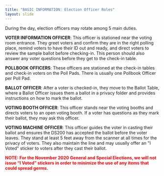 ```yaml
---
title: "BASIC INFORMATION: Election Officer Roles"
layout: slide
---
```


During the day, election officers may rotate among 5 main duties.

**VOTER INFORMATION OFFICER**: This officer is stationed near the voting room entrance. They greet voters and confirm they are in the right polling place, remind voters to have their ID out and ready, and direct voters to review the sample ballot before checking-in. This person should also answer any voter questions before they get to the check-in table.

**POLLBOOK OFFICERS**: These officers are stationed at the check-in tables and check-in voters on the Poll Pads. There is usually one Pollbook Officer per Poll Pad.

**BALLOT OFFICER**: After a voter is checked-in, they move to the Ballot Table, where a Ballot Officer issues them a ballot in a privacy folder and provides instructions on how to mark the ballot.

**VOTING BOOTH OFFICER**: This officer stands near the voting booths and directs voters to an open voting booth. If a voter has questions as they mark their ballot, they may ask this officer.

**VOTING MACHINE OFFICER**: This officer guides the voter in casting their ballot and ensures the DS200 has accepted the ballot before the voter leaves. They stand at least 5 feet away from the scanner at all times for the privacy of voters. They also maintain the line and may usually offer an "I Voted" sticker to voters after they cast their ballot.

<strong><span style="color:red;">NOTE: For the November 2020 General and Special Elections, we will not issue “I Voted” stickers in order to minimize the use of any items that could spread germs.</span></strong>
